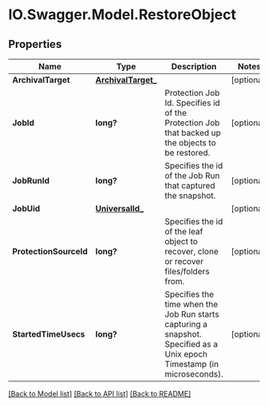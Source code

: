 # IO.Swagger.Model.RestoreObject
## Properties

Name | Type | Description | Notes
------------ | ------------- | ------------- | -------------
**ArchivalTarget** | [**ArchivalTarget_**](ArchivalTarget_.md) |  | [optional] 
**JobId** | **long?** | Protection Job Id.  Specifies id of the Protection Job that backed up the objects to be restored. | [optional] 
**JobRunId** | **long?** | Specifies the id of the Job Run that captured the snapshot. | [optional] 
**JobUid** | [**UniversalId_**](UniversalId_.md) |  | [optional] 
**ProtectionSourceId** | **long?** | Specifies the id of the leaf object to recover, clone or recover files/folders from. | [optional] 
**StartedTimeUsecs** | **long?** | Specifies the time when the Job Run starts capturing a snapshot. Specified as a Unix epoch Timestamp (in microseconds). | [optional] 

[[Back to Model list]](../README.md#documentation-for-models) [[Back to API list]](../README.md#documentation-for-api-endpoints) [[Back to README]](../README.md)

